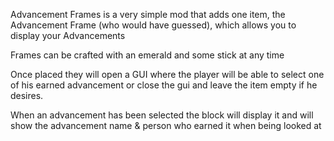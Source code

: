 Advancement Frames is a very simple mod that adds one item, the  Advancement Frame (who would have guessed), which allows you to display your Advancements

 

Frames can be crafted with an emerald and some stick at any time

Once placed they will open a GUI where the player will be able to select one of his earned advancement or close the gui and leave the item empty if he desires.

When an advancement has been selected the block will display it and will show the advancement name & person who earned it when being looked at
